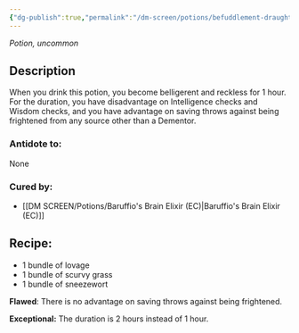 ```yaml
---
{"dg-publish":true,"permalink":"/dm-screen/potions/befuddlement-draught-5th/"}
---
```


*Potion, uncommon* 

## Description
When you drink this potion, you become belligerent and reckless for 1 hour. For the duration, you have disadvantage on Intelligence checks and Wisdom checks, and you have advantage on saving throws against being frightened from any source other than a Dementor.

### Antidote to: 
None

### Cured by:
- [[DM SCREEN/Potions/Baruffio's Brain Elixir (EC)\|Baruffio's Brain Elixir (EC)]]

## Recipe:

* 1 bundle of lovage
* 1 bundle of scurvy grass
* 1 bundle of sneezewort

**Flawed**:
There is no advantage on saving throws against being frightened.

**Exceptional:** 
The duration is 2 hours instead of 1 hour.